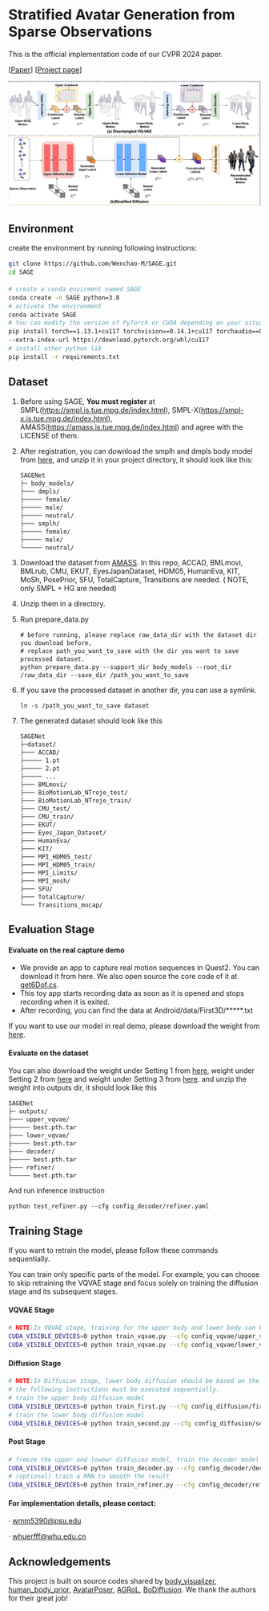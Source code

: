 # Stratified Avatar Generation from Sparse Observations

This is the official implementation code of our CVPR 2024 paper. 

[[Paper](https://arxiv.org/abs/2405.20786)] [[Project page](https://fhan235.github.io/SAGENet/)]

<img src="Pictures/method.png" width="600">

## Environment

create the environment by running following instructions:

```bash
git clone https://github.com/Wenchao-M/SAGE.git
cd SAGE

# create a conda envirment named SAGE
conda create -n SAGE python=3.8
# activate the environment
conda activate SAGE
# You can modify the version of PyTorch or CUDA depending on your situation.
pip install torch==1.13.1+cu117 torchvision==0.14.1+cu117 torchaudio==0.13.1
--extra-index-url https://download.pytorch.org/whl/cu117
# install other python lib
pip install -r requirements.txt
```

## Dataset

1. Before using SAGE, **You must register** at SMPL(https://smpl.is.tue.mpg.de/index.html),
   SMPL-X(https://smpl-x.is.tue.mpg.de/index.html), AMASS(https://amass.is.tue.mpg.de/index.html)
   and agree with the LICENSE of them.

2. After registration, you can download the smplh and dmpls body model
   from [here](https://drive.google.com/file/d/1UOr2mknoE9uzelB_4moOhLB93RNXhEbm/view?usp=drive_link),
   and unzip it in your project directory, it should look like this:
    ```
    SAGENet
    ├─ body_models/
    ├─── dmpls/
    ├───── female/
    ├───── male/
    ├───── neutral/
    ├─── smplh/
    ├───── female/
    ├───── male/
    └───── neutral/
    ```
3. Download the dataset from [AMASS](https://amass.is.tue.mpg.de/download.php). In this repo, ACCAD, BMLmovi, BMLrub,
   CMU, EKUT, EyesJapanDataset, HDM05, HumanEva, KIT, MoSh, PosePrior, SFU, TotalCapture, Transitions are needed. (
   NOTE, only SMPL + HG are needed)
4. Unzip them in a directory.
5. Run prepare_data.py
   ```shell
   # before running, please replace raw_data_dir with the dataset dir you download before, 
   # replace path_you_want_to_save with the dir you want to save processed dataset.
   python prepare_data.py --support_dir body_models --root_dir /raw_data_dir --save_dir /path_you_want_to_save
   ```
6. If you save the processed dataset in another dir, you can use a symlink.
   ```shell
   ln -s /path_you_want_to_save dataset
   ```
7. The generated dataset should look like this
   ```
   SAGENet
   ├─dataset/
   ├─── ACCAD/
   ├───── 1.pt
   ├───── 2.pt
   ├───── ...
   ├─── BMLmovi/
   ├─── BioMotionLab_NTroje_test/
   ├─── BioMotionLab_NTroje_train/
   ├─── CMU_test/
   ├─── CMU_train/
   ├─── EKUT/
   ├─── Eyes_Japan_Dataset/
   ├─── HumanEva/
   ├─── KIT/
   ├─── MPI_HDM05_test/
   ├─── MPI_HDM05_train/
   ├─── MPI_Limits/
   ├─── MPI_mosh/
   ├─── SFU/
   ├─── TotalCapture/
   └─── Transitions_mocap/
   ```

## Evaluation Stage

#### Evaluate on the real capture demo

- We provide an app to capture real motion sequences in Quest2. You can download it from here. We also open source the
core code of it at [get6Dof.cs](real_demo%2Fget6Dof.cs).
- This toy app starts recording data as soon as it is opened and
stops recording when it is exited. 
- After recording, you can find the data at Android/data/First3D/*****.txt

If you want to use our model in real demo, please download the weight from
[here](https://drive.google.com/file/d/1ewCFmpnSY9R_RWdBmuAv8ByyYRmSf-Wj/view?usp=sharing).

#### Evaluate on the dataset

You can also download the weight under Setting 1
from [here](https://drive.google.com/file/d/1r_YN3jscvajvpUh1EcP8xfgkfWKkWlti/view?usp=drive_link), weight under Setting 2
from [here](https://drive.google.com/file/d/1u5taAQ_Og9Wck-8eUhiiQi1s983y3Lws/view?usp=sharing) and weight under Setting
3 from [here](https://drive.google.com/file/d/15bLlon43RzRidNx00p5NEmQjOnsjNBIU/view?usp=drive_link).
and unzip the weight into outputs dir, it should look like this
```
SAGENet
├─ outputs/
├─── upper_vqvae/
├───── best.pth.tar
├─── lower_vqvae/
├───── best.pth.tar
├─── decoder/
├───── best.pth.tar
├─── refiner/
└───── best.pth.tar
```

And run inference instruction

```shell
python test_refiner.py --cfg config_decoder/refiner.yaml
```

## Training Stage

If you want to retrain the model, please follow these commands sequentially.

You can train only specific parts of the model. For example, you can choose to skip retraining the
VQVAE stage and focus solely on training the diffusion stage and its subsequent stages.

#### VQVAE Stage

```bash
# NOTE:In VQVAE stage, training for the upper body and lower body can be conducted simultaneously.
CUDA_VISIBLE_DEVICES=0 python train_vqvae.py --cfg config_vqvae/upper_vqvae.yaml
CUDA_VISIBLE_DEVICES=0 python train_vqvae.py --cfg config_vqvae/lower_vqvae.yaml
```

#### Diffusion Stage

```bash
# NOTE:In Diffusion stage, lower body diffusion should be based on the upper diffusion model, so
# the following instructions must be executed sequentially.
# train the upper body diffusion model
CUDA_VISIBLE_DEVICES=0 python train_first.py --cfg config_diffusion/first.yaml
# train the lower body diffusion model
CUDA_VISIBLE_DEVICES=0 python train_second.py --cfg config_diffusion/second.yaml
```

#### Post Stage

```bash
# freeze the upper and lowewr diffusion model, train the decoder model
CUDA_VISIBLE_DEVICES=0 python train_decoder.py --cfg config_decoder/decoder.yaml
# (optional) train a RNN to smooth the result
CUDA_VISIBLE_DEVICES=0 python train_refiner.py --cfg config_decoder/refiner.yaml
```

[//]: # (## Future Work)

[//]: # (①Estimate the shape parameter to mitigate the height gap between different people thus )

[//]: # (enhance the user experience.)

[//]: # ()
[//]: # (②Incorporating egocentric images captured by VR headsets for modeling )

[//]: # (the whole body is definitely helpful, but there is still a lack of a corresponding dataset )

[//]: # (consisting of real images captured by a VR headset.)

#### For implementation details, please contact:
· wmm5390@psu.edu

· whuerfff@whu.edu.cn



## Acknowledgements

This project is built on source codes shared
by [body_visualizer](https://github.com/nghorbani/body_visualizer/tree/master/src/body_visualizer),
[human_body_prior](https://github.com/nghorbani/human_body_prior/tree/master/src/human_body_prior),
[AvatarPoser](https://github.com/eth-siplab/AvatarPoser), [AGRoL](https://github.com/facebookresearch/AGRoL),
[BoDiffusion](https://github.com/BCV-Uniandes/BoDiffusion).
We thank the authors for their great job!